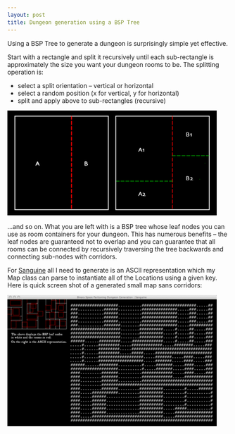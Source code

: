 ```yaml
---
layout: post
title: Dungeon generation using a BSP Tree
---
```


Using a BSP Tree to generate a dungeon is surprisingly simple yet effective.

Start with a rectangle and split it recursively until each sub-rectangle is approximately the size you want your dungeon rooms to be. The splitting operation is:

- select a split orientation – vertical or horizontal
- select a random position (x for vertical, y for horizontal)
- split and apply above to sub-rectangles (recursive)

![BSP iterations](/assets/img/bsp_iterations.gif)

...and so on. What you are left with is a BSP tree whose leaf nodes you can use as room containers for your dungeon. This has numerous benefits – the leaf nodes are guaranteed not to overlap and you can guarantee that all rooms can be connected by recursively traversing the tree backwards and connecting sub-nodes with corridors.

For [Sanguine](https://github.com/sal1n/sanguine) all I need to generate is an ASCII representation which my Map class can parse to instantiate all of the Locations using a given key. Here is quick screen shot of a generated small map sans corridors:

![BSP generation](/assets/img/bsp_generation.png)